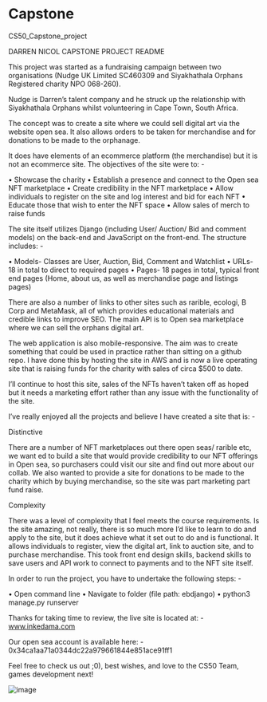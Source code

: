 # Capstone
CS50_Capstone_project

DARREN NICOL CAPSTONE PROJECT README

This project was started as a fundraising campaign between two organisations (Nudge UK Limited SC460309 and Siyakhathala Orphans Registered charity NPO 068-260). 

Nudge is Darren’s talent company and he struck up the relationship with Siyakhathala Orphans whilst volunteering in Cape Town, South Africa.  

The concept was to create a site where we could sell digital art via the website open sea. It also allows orders to be taken for merchandise and for donations to be made to the orphanage. 

It does have elements of an ecommerce platform (the merchandise) but it is not an ecommerce site. The objectives of the site were to: - 

•	Showcase the charity
•	Establish a presence and connect to the Open sea NFT marketplace
•	Create credibility in the NFT marketplace 
•	Allow individuals to register on the site and log interest and bid for each NFT
•	Educate those that wish to enter the NFT space
•	Allow sales of merch to raise funds

The site itself utilizes Django (including User/ Auction/ Bid and comment models) on the back-end and JavaScript on the front-end. The structure includes: - 

•	Models- Classes are User, Auction, Bid, Comment and Watchlist
•	URLs- 18 in total to direct to required pages 
•	Pages- 18 pages in total, typical front end pages (Home, about us, as well as merchandise page and listings pages)

There are also a number of links to other sites such as rarible, ecologi,  B Corp and MetaMask, all of which provides educational materials and credible links to improve SEO.  The main API is to Open sea marketplace where we can sell the orphans digital art. 

The web application is also mobile-responsive. The aim was to create something that could be used in practice rather than sitting on a github repo. I have done this by hosting the site in AWS and is now a live operating site that is raising funds for the charity with sales of circa $500 to date. 

I’ll continue to host this site, sales of the NFTs haven’t taken off as hoped but it needs a marketing effort rather than any issue with the functionality of the site. 

I’ve really enjoyed all the projects and believe I have created a site that is: -   

Distinctive 

There are a number of NFT marketplaces out there open seas/ rarible etc, we want ed to build a site that would provide credibility to our NFT offerings in Open sea, so purchasers could visit our site and find out more about our collab. We also wanted to provide a site for donations to be made to the charity which by buying merchandise, so the site was part marketing part fund raise. 

Complexity 

There was a level of complexity that I feel meets the course requirements. Is the site amazing, not really, there is so much more I’d like to learn to do and apply to the site, but it does achieve what it set out to do and is functional. It allows individuals to register, view the digital art, link to auction site, and to purchase merchandise. This took front end design skills, backend skills to save users and API work to connect to payments and to the NFT site itself. 

In order to run the project, you have to undertake the following steps: - 

•	Open command line
•	Navigate to folder (file path: ebdjango)
•	python3 manage.py runserver  

Thanks for taking time to review, the live site is located at: - www.inkedama.com 

Our open sea account is available here: - 0x34ca1aa71a0344dc22a979661844e851ace91ff1

Feel free to check us out ;0), best wishes, and love to the CS50 Team, games development next! 

![image](https://user-images.githubusercontent.com/58223180/185888697-bd5c0d18-497c-4fa8-88b9-8ff55c535abf.png)
